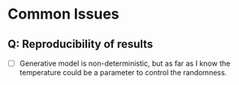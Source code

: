 # Common Issues

## Q: Reproducibility of results

- [ ] Generative model is non-deterministic, but as far as I know the temperature could be a parameter to control the randomness.


